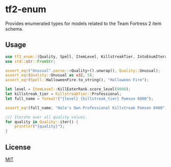 # tf2-enum

Provides enumerated types for models related to the Team Fortress 2 item schema.

## Usage

```rust
use tf2_enum::{Quality, Spell, ItemLevel, KillstreakTier, IntoEnumIterator};
use std::str::FromStr;

assert_eq!("Unusual".parse::<Quality>().unwrap(), Quality::Unusual);
assert_eq!(Quality::Unusual as u32, 5);
assert_eq!(Spell::HalloweenFire.to_string(), "Halloween Fire");

let level = ItemLevel::KillEaterRank.score_level(9000);
let killstreak_tier = KillstreakTier::Professional;
let full_name = format!("{level} {killstreak_tier} Pomson 6000");

assert_eq!(full_name, "Hale's Own Professional Killstreak Pomson 6000");

/// Iterate over all quality values.
for quality in Quality::iter() {
    println!("{quality}");
}
```

## License

[MIT](https://github.com/juliarose/tf2-enum/tree/main/LICENSE)